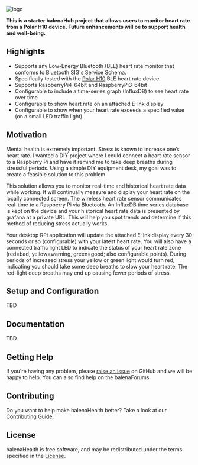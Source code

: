 ![logo](https://raw.githubusercontent.com/rhampt/balena-health/main/images/spash.png)

**This is a starter balenaHub project that allows users to monitor heart rate from a Polar H10 device. Future enhancements will be to support health and well-being.**

## Highlights

- Supports any Low-Energy Bluetooth (BLE) heart rate monitor that conforms to Bluetooth SIG's [Service Schema](https://www.bluetooth.com/wp-content/uploads/Sitecore-Media-Library/Gatt/Xml/Services/org.bluetooth.service.heart_rate.xml).
- Specifically tested with the [Polar H10](https://www.polar.com/us-en/products/accessories/h10_heart_rate_sensor) BLE heart rate device.
- Supports RaspberryPi4-64bit and RaspberryPi3-64bit
- Configurable to include a time-series graph (InfluxDB) to see heart rate over time
- Configurable to show heart rate on an attached E-Ink display
- Configurable to show when your heart rate exceeds a specified value (on a small LED traffic light)

## Motivation

Mental health is extremely important. Stress is known to increase one’s heart rate. I wanted a DIY project where I could connect a heart rate sensor to a Raspberry Pi and have it remind me to take deep breaths during stressful periods. Using a simple DIY equipment desk, my goal was to create a feasible solution to this problem.

This solution allows you to monitor real-time and historical heart rate data while working. It will continually measure and display your heart rate on the locally connected screen. The wireless heart rate sensor communicates real-time to a Raspberry Pi via Bluetooth. An InfluxDB time series database is kept on the device and your historical heart rate data is presented by grafana at a private URL. This will help you spot trends and determine if this method of reducing stress actually works.

Your desktop RPi application will update the attached E-Ink display every 30 seconds or so (configurable) with your latest heart rate. You will also have a connected traffic light LED to indicate the status of your heart rate zone (red=bad, yellow=warning, green=good; also configurable points). During periods of increased stress your yellow or green light would turn red, indicating you should take some deep breaths to slow your heart rate. The red-light deep breaths may end up causing fewer periods of stress.

## Setup and Configuration

TBD

## Documentation

TBD

## Getting Help

If you're having any problem, please [raise an issue](https://github.com/rhampt/balena-health/issues/new) on GitHub and we will be happy to help. You can also find help on the balenaForums.

## Contributing

Do you want to help make balenaHealth better? Take a look at our [Contributing Guide](CONTRIBUTING).

## License

balenaHealth is free software, and may be redistributed under the terms specified in the [License](LICENSE).
